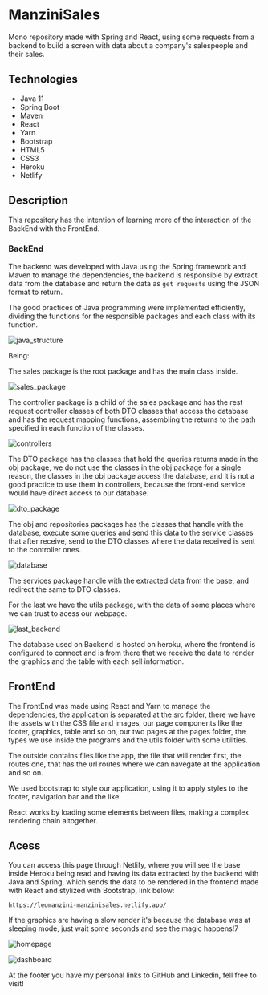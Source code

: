 # ManziniSales

Mono repository made with Spring and React, using some requests from a backend to build a screen with data about a company's salespeople and their sales.

## Technologies
- Java 11
- Spring Boot
- Maven 
- React
- Yarn
- Bootstrap
- HTML5
- CSS3
- Heroku
- Netlify

## Description

This repository has the intention of learning more of the interaction of the BackEnd with the FrontEnd. 

### BackEnd

The backend was developed with Java using the Spring framework and Maven to manage the dependencies, the backend is responsible by extract data from the database and
return the data as ```get requests``` using the JSON format to return.

The good practices of Java programming were implemented efficiently, dividing the functions for the responsible packages and each class with its function. 

![java_structure](https://user-images.githubusercontent.com/39606289/120080349-d9fc1f00-c08e-11eb-840e-602c768e9792.png)

Being:

The sales package is the root package and has the main class inside.

![sales_package](https://user-images.githubusercontent.com/39606289/120080420-3101f400-c08f-11eb-8fb7-33098485198c.png)


The controller package is a child of the sales package and has the rest request controller classes of both DTO classes that access the database and has the request 
mapping functions, assembling the returns to the path specified in each function of the classes.


![controllers](https://user-images.githubusercontent.com/39606289/120080590-13815a00-c090-11eb-99b3-8133327103ec.png)

The DTO package has the classes that hold the queries returns made in the obj package, we do not use the classes in the obj package for a single reason, 
the classes in the obj package access the database, and it is not a good practice to use them in controllers, because the front-end service would have direct
access to our database.

![dto_package](https://user-images.githubusercontent.com/39606289/120081346-9f48b580-c093-11eb-9bfc-2a1e7a7057f2.png)

The obj and repositories packages has the classes that handle with the database, execute some queries and send this data to the service classes that after receive, send to 
the DTO classes where the data received is sent to the controller ones.

![database](https://user-images.githubusercontent.com/39606289/120084455-a6c58a00-c0a6-11eb-9b81-298d94be23a6.png)

The services package handle with the extracted data from the base, and redirect the same to DTO classes.

For the last we have the utils package, with the data of some places where we can trust to acess our webpage.

![last_backend](https://user-images.githubusercontent.com/39606289/120084542-7f22f180-c0a7-11eb-9534-e36c41ee1c72.png)

The database used on Backend is hosted on heroku, where the frontend is configured to connect and is from there that we receive the data to render the graphics and the table
with each sell information.

## FrontEnd

The FrontEnd was made using React and Yarn to manage the dependencies, the application is separated at the src folder, there we have the assets with the CSS file and images,
our page components like the footer, graphics, table and so on, our two pages at the pages folder, the types we use inside the programs and the utils folder with some utilities.

The outside contains files like the app, the file that will render first, the routes one, that has the url routes where we can navegate at the application and so on.

We used bootstrap to style our application, using it to apply styles to the footer, navigation bar and the like.

React works by loading some elements between files, making a complex rendering chain altogether.

## Acess

You can access this page through Netlify, where you will see the base inside Heroku being read and having its data extracted by the backend with Java and Spring,
which sends the data to be rendered in the frontend made with React and stylized with Bootstrap, link below:

```
https://leomanzini-manzinisales.netlify.app/
```

If the graphics are having a slow render it's because the database was at sleeping mode, just wait some seconds and see the magic happens!7

![homepage](https://user-images.githubusercontent.com/39606289/120084950-cf4f8300-c0aa-11eb-9db9-70233f480e8b.png)

![dashboard](https://user-images.githubusercontent.com/39606289/120084976-f0b06f00-c0aa-11eb-901c-edf47e2af1ae.png)

At the footer you have my personal links to GitHub and Linkedin, fell free to visit!
